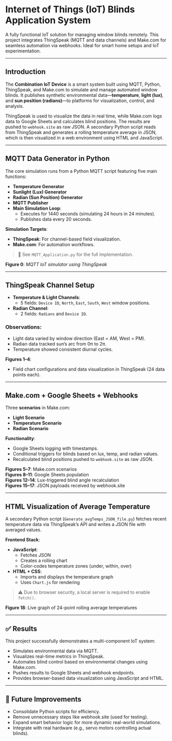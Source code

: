 # Internet of Things (IoT) Blinds Application System
A fully functional IoT solution for managing window blinds remotely. This project integrates ThingSpeak (MQTT and data channels) and Make.com for seamless automation via webhooks. Ideal for smart home setups and IoT experimentation.

---

## Introduction

The **Combination IoT Device** is a smart system built using MQTT, Python, ThingSpeak, and Make.com to simulate and manage automated window blinds. It publishes synthetic environmental data—**temperature**, **light (lux)**, and **sun position (radians)**—to platforms for visualization, control, and analysis.

ThingSpeak is used to visualize the data in real time, while Make.com logs data to Google Sheets and calculates blind positions. The results are pushed to `webhook.site` as raw JSON. A secondary Python script reads from ThingSpeak and generates a rolling temperature average in JSON, which is then visualized in a web environment using HTML and JavaScript.

---

## MQTT Data Generator in Python

The core simulation runs from a Python MQTT script featuring five main functions:

- **Temperature Generator**
- **Sunlight (Lux) Generator**
- **Radian (Sun Position) Generator**
- **MQTT Publisher**
- **Main Simulation Loop**:  
  - Executes for 1440 seconds (simulating 24 hours in 24 minutes).  
  - Publishes data every 20 seconds.

**Simulation Targets**:
- **ThingSpeak**: For channel-based field visualization.
- **Make.com**: For automation workflows.

> 📌 See `MQTT_Application.py` for the full implementation.

**Figure 0**: *MQTT IoT simulator using ThingSpeak*

---

## ThingSpeak Channel Setup

- **Temperature & Light Channels**:
  - 5 fields: `Device ID`, `North`, `East`, `South`, `West` window positions.
- **Radian Channel**:
  - 2 fields: `Radians` and `Device ID`.

### Observations:
- Light data varied by window direction (East = AM, West = PM).
- Radian data tracked sun’s arc from 0π to 2π.
- Temperature showed consistent diurnal cycles.

**Figures 1–4**:  
- Field chart configurations and data visualization in ThingSpeak (24 data points each).

---

## Make.com + Google Sheets + Webhooks

Three **scenarios** in Make.com:
- **Light Scenario**
- **Temperature Scenario**
- **Radian Scenario**

**Functionality**:
- Google Sheets logging with timestamps.
- Conditional triggers for blinds based on lux, temp, and radian values.
- Recalculated blind positions pushed to `webhook.site` as raw JSON.

**Figures 5–7**: Make.com scenarios  
**Figures 8–11**: Google Sheets population  
**Figures 12–14**: Lux-triggered blind angle recalculation  
**Figures 15–17**: JSON payloads received by webhook.site

---

## HTML Visualization of Average Temperature

A secondary Python script (`Generate_avgTemps_JSON_file.py`) fetches recent temperature data via ThingSpeak’s API and writes a JSON file with averaged values.

**Frontend Stack**:
- **JavaScript**:
  - Fetches JSON
  - Creates a rolling chart
  - Color-codes temperature zones (under, within, over)
- **HTML + CSS**:
  - Imports and displays the temperature graph
  - Uses `Chart.js` for rendering

> ⚠️ Due to browser security, a local server is required to enable `fetch()`.

**Figure 18**: Live graph of 24-point rolling average temperatures

---

## ✅ Results

This project successfully demonstrates a multi-component IoT system:
- Simulates environmental data via MQTT.
- Visualizes real-time metrics in ThingSpeak.
- Automates blind control based on environmental changes using Make.com.
- Pushes results to Google Sheets and webhook endpoints.
- Provides browser-based data visualization using JavaScript and HTML.

---

## 🔄 Future Improvements

- Consolidate Python scripts for efficiency.
- Remove unnecessary steps like webhook.site (used for testing).
- Expand smart behavior logic for more dynamic real-world simulations.
- Integrate with real hardware (e.g., servo motors controlling actual blinds).